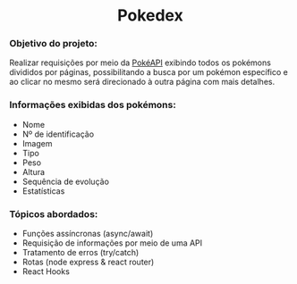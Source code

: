 <h1 align="center">Pokedex</h1>

### Objetivo do projeto:
Realizar requisições por meio da [PokéAPI](https://pokeapi.co/) exibindo todos os pokémons divididos por páginas, possibilitando a busca por um pokémon específico e ao clicar no mesmo será direcionado à outra página com mais detalhes.

### Informações exibidas dos pokémons:
* Nome
* Nº de identificação
* Imagem
* Tipo
* Peso
* Altura
* Sequência de evolução
* Estatísticas

### Tópicos abordados:
* Funções assíncronas (async/await)
* Requisição de informações por meio de uma API
* Tratamento de erros (try/catch)
* Rotas (node express & react router)
* React Hooks
